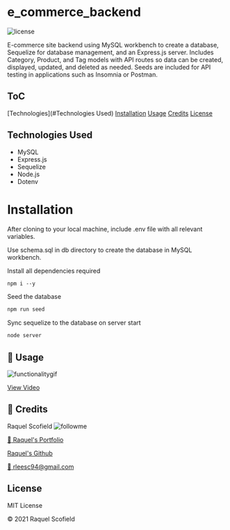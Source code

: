 # e_commerce_backend

![license](https://img.shields.io/github/license/raquellee/e_commerce_backend)<br />

E-commerce site backend using MySQL workbench to create a database, Sequelize for database management, and an Express.js server. Includes Category, Product, and Tag models with API routes so data can be created, displayed, updated, and deleted as needed. Seeds are included for API testing in applications such as Insomnia or Postman.


## ToC

[Technologies](#Technologies Used)
[Installation](#Installation)
[Usage](#Usage)
[Credits](#Credits)
[License](#License)


## Technologies Used 

* MySQL
* Express.js
* Sequelize
* Node.js
* Dotenv


# Installation

After cloning to your local machine, include .env file with all relevant variables.

Use schema.sql in db directory to create the database in MySQL workbench.

Install all dependencies required
```md
npm i --y
```

Seed the database 
```md
npm run seed
```

Sync sequelize to the database on server start
 ```md
node server
```


## :cinema: Usage

![functionalitygif](https://github.com/RaquelLee/e_commerce_backend/blob/main/assets/images/ecommbackend.gif?raw=true)

[View Video](https://drive.google.com/file/d/1U8ZK8ZQW2Wpcvhyr_3KsiL22R6LUw8C1/view)

## :busts_in_silhouette:  Credits 
Raquel Scofield ![followme](https://img.shields.io/github/followers/raquellee?label=Follow&style=social)

[:eyes: Raquel's Portfolio](https://raquellee.github.io/)

[Raquel's Github](http://github.com/raquellee)

<a href="rleesc94@gmail.com">:email: rleesc94@gmail.com</a>


## License 

MIT License

:copyright: 2021 Raquel Scofield